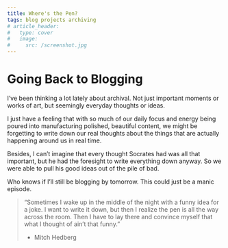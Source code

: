 ```yaml
---
title: Where's the Pen?
tags: blog projects archiving
# article_header:
#   type: cover
#   image:
#     src: /screenshot.jpg
---
```


# Going Back to Blogging
I’ve been thinking a lot lately about archival. Not just important moments or works of art, but seemingly everyday thoughts or ideas.

<!--more-->

I just have a feeling that with so much of our daily focus and energy being poured into manufacturing polished, beautiful content, we might be forgetting to write down our real thoughts about the things that are actually happening around us in real time.

Besides, I can’t imagine that every thought Socrates had was all that important, but he had the foresight to write everything down anyway. So we were able to pull his good ideas out of the pile of bad.

Who knows if I’ll still be blogging by tomorrow. This could just be a manic episode. 

> “Sometimes I wake up in the middle of the night with a funny idea for a joke. I want to write it down, but then I realize the pen is all the way across the room. Then I have to lay there and convince myself that what I thought of ain’t that funny.”
> 
> - Mitch Hedberg